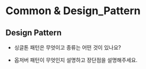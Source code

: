 # Common & Design_Pattern

## Design Pattern

- 싱글톤 패턴은 무엇이고 종류는 어떤 것이 있나요?

- 옵저버 패턴이 무엇인지 설명하고 장단점을 설명해주세요.